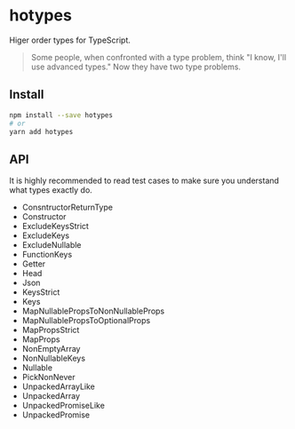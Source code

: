 # hotypes
Higer order types for TypeScript.

> Some people, when confronted with a type problem, think "I know, I'll use advanced types." Now they have two type problems.

## Install

```sh
npm install --save hotypes
# or
yarn add hotypes
```

## API

It is highly recommended to read test cases to make sure you understand what types exactly do.

- ConsntructorReturnType
- Constructor
- ExcludeKeysStrict
- ExcludeKeys
- ExcludeNullable
- FunctionKeys
- Getter
- Head
- Json
- KeysStrict
- Keys
- MapNullablePropsToNonNullableProps
- MapNullablePropsToOptionalProps
- MapPropsStrict
- MapProps
- NonEmptyArray
- NonNullableKeys
- Nullable
- PickNonNever
- UnpackedArrayLike
- UnpackedArray
- UnpackedPromiseLike
- UnpackedPromise

